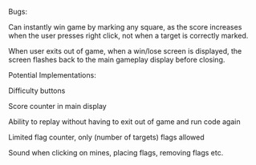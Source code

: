 Bugs:

Can instantly win game by marking any square, as the score increases when the user presses right click, not when a target is correctly marked.

When user exits out of game, when a win/lose screen is displayed, the screen flashes back to the main gameplay display before closing.


Potential Implementations:

Difficulty buttons

Score counter in main display

Ability to replay without having to exit out of game and run code again

Limited flag counter, only (number of targets) flags allowed

Sound when clicking on mines, placing flags, removing flags etc.


